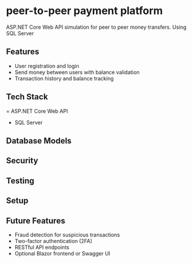 # peer-to-peer payment platform

ASP.NET Core Web API simulation for peer to peer money transfers. Using SQL Server

## Features

- User registration and login
- Send money between users with balance validation
- Transaction history and balance tracking

## Tech Stack

= ASP.NET Core Web API
- SQL Server

## Database Models

## Security

## Testing

## Setup

## Future Features

- Fraud detection for suspicious transactions
- Two-factor authentication (2FA)
- RESTful API endpoints
- Optional Blazor frontend or Swagger UI




